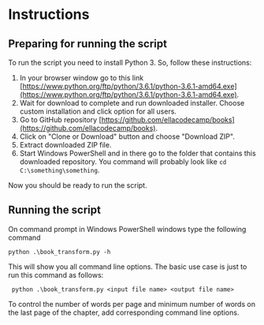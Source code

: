 # Instructions

## Preparing for running the script

To run the script you need to install Python 3. So, follow these instructions:

1. In your browser window go to this link [https://www.python.org/ftp/python/3.6.1/python-3.6.1-amd64.exe](https://www.python.org/ftp/python/3.6.1/python-3.6.1-amd64.exe).
1. Wait for download to complete and run downloaded installer. Choose custom installation and click option for all users.
1. Go to GitHub repository [https://github.com/ellacodecamp/books](https://github.com/ellacodecamp/books).
1. Click on "Clone or Download" button and choose "Download ZIP".
1. Extract downloaded ZIP file.
1. Start Windows PowerShell and in there go to the folder that contains this downloaded repository. You command will probably look like ```cd 
C:\something\something```.

Now you should be ready to run the script.

## Running the script

On command prompt in Windows PowerShell windows type the following command

```python .\book_transform.py -h```

This will show you all command line options. The basic use case is just to run this command as follows:

``` python .\book_transform.py <input file name> <output file name>```

To control the number of words per page and minimum number of words on the last page of the chapter, add corresponding command line options.

